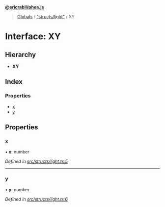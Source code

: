 **[@ericrabil/phea.js](../README.md)**

> [Globals](../README.md) / ["structs/light"](../modules/_structs_light_.md) / XY

# Interface: XY

## Hierarchy

* **XY**

## Index

### Properties

* [x](_structs_light_.xy.md#x)
* [y](_structs_light_.xy.md#y)

## Properties

### x

•  **x**: number

*Defined in [src/structs/light.ts:5](https://github.com/EricRabil/phea.js/blob/66a21c7/src/structs/light.ts#L5)*

___

### y

•  **y**: number

*Defined in [src/structs/light.ts:6](https://github.com/EricRabil/phea.js/blob/66a21c7/src/structs/light.ts#L6)*

